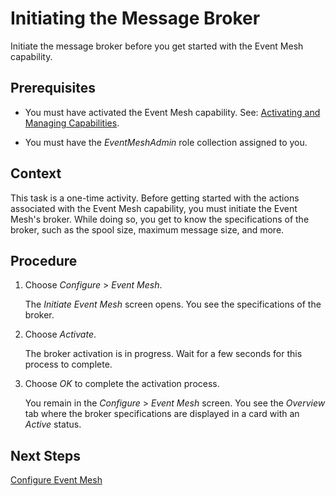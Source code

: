 <!-- loio61eb5dd788ee4d5ba476842a5e5aa135 -->

# Initiating the Message Broker

Initiate the message broker before you get started with the Event Mesh capability.



<a name="loio61eb5dd788ee4d5ba476842a5e5aa135__prereq_rdd_gch_hbc"/>

## Prerequisites

-   You must have activated the Event Mesh capability. See: [Activating and Managing Capabilities](activating-and-managing-capabilities-2ffb343.md).

-   You must have the *EventMeshAdmin* role collection assigned to you.




## Context

This task is a one-time activity. Before getting started with the actions associated with the Event Mesh capability, you must initiate the Event Mesh's broker. While doing so, you get to know the specifications of the broker, such as the spool size, maximum message size, and more.



## Procedure

1.  Choose *Configure* \> *Event Mesh*.

    The *Initiate Event Mesh* screen opens. You see the specifications of the broker.

2.  Choose *Activate*.

    The broker activation is in progress. Wait for a few seconds for this process to complete.

3.  Choose *OK* to complete the activation process.

    You remain in the *Configure* \> *Event Mesh* screen. You see the *Overview* tab where the broker specifications are displayed in a card with an *Active* status.




<a name="loio61eb5dd788ee4d5ba476842a5e5aa135__postreq_jbk_1zt_hbc"/>

## Next Steps

[Configure Event Mesh](50-Development/configure-event-mesh-77e213c.md)


